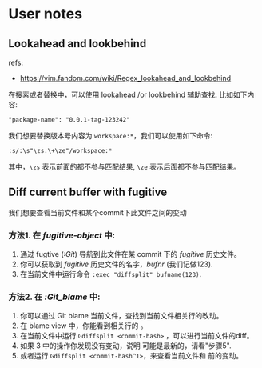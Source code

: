# User notes

## Lookahead and lookbehind

refs:

  - https://vim.fandom.com/wiki/Regex_lookahead_and_lookbehind

在搜索或者替换中，可以使用 lookahead /or lookbehind 辅助查找.
比如如下内容:

`"package-name": "0.0.1-tag-123242"`

我们想要替换版本号内容为 `workspace:*`，我们可以使用如下命令:

`:s/:\s"\zs.\+\ze"/workspace:*`

其中，`\zs` 表示前面的都不参与匹配结果, `\ze` 表示后面都不参与匹配结果。

## Diff current buffer with fugitive

我们想要查看当前文件和某个commit下此文件之间的变动

### 方法1. 在 *fugitive-object* 中:

 1. 通过 fugtive (*:Git*) 导航到此文件在某 commit 下的 *fugitive* 历史文件。
 2. 你可以获取到 *fugitive* 历史文件的名字，*bufnr* (我们记做123).
 3. 在当前文件中运行命令 `:exec "diffsplit" bufname(123)`.

### 方法2. 在 *:Git_blame* 中:

 1. 你可以通过 Git blame 当前文件，查找到当前文件相关行的改动。
 2. 在 blame view 中，你能看到相关行的 <commit-hash>。
 3. 在当前文件中运行 `Gdiffsplit <commit-hash>` ，可以进行当前文件的diff。
 4. 如果 3 中的操作你发现没有变动，说明 <commit-hash> 可能是最新的，请看"步骤5".
 5. 或者运行 `Gdiffsplit <commit-hash^1>`，来查看当前文件和 <commit-hash> 前的变动。
